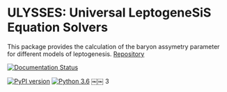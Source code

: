 # ULYSSES: Universal LeptogeneSiS Equation Solvers

This package provides the calculation of the baryon assymetry parameter for different
models of leptogenesis.
[Repository](https://github.com/iamholger/ulysses)

[![Documentation Status](https://readthedocs.org/projects/ulysses-universal-leptogenesis-equation-solver/badge/?version=latest)](https://ulysses-universal-leptogenesis-equation-solver.readthedocs.io/en/latest/?badge=latest)

[![PyPI version](https://badge.fury.io/py/ulysses.svg)](https://badge.fury.io/py/ulysses)
[![Python 3.6](https://img.shields.io/badge/python-3.6-blue.svg)](https://www.python.org/downloads/release/python-360/)
￼￼ 3  
